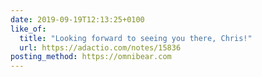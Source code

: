 ```yaml
---
date: 2019-09-19T12:13:25+0100
like_of:
  title: "Looking forward to seeing you there, Chris!"
  url: https://adactio.com/notes/15836
posting_method: https://omnibear.com
---
```

